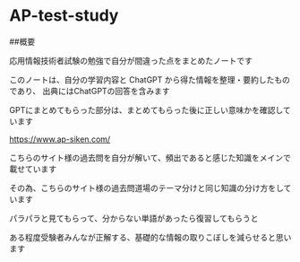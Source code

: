 # AP-test-study

##概要

応用情報技術者試験の勉強で自分が間違った点をまとめたノートです

このノートは、自分の学習内容と ChatGPT から得た情報を整理・要約したものであり、
出典にはChatGPTの回答を含みます

GPTにまとめてもらった部分は、まとめてもらった後に正しい意味かを確認しています

https://www.ap-siken.com/

こちらのサイト様の過去問を自分が解いて、頻出であると感じた知識をメインで載せています

その為、こちらのサイト様の過去問道場のテーマ分けと同じ知識の分け方をしています

パラパラと見てもらって、分からない単語があったら復習してもらうと

ある程度受験者みんなが正解する、基礎的な情報の取りこぼしを減らせると思います

